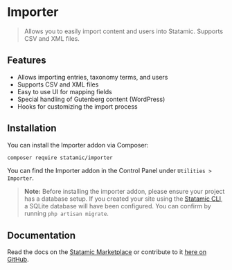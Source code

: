 # Importer
> Allows you to easily import content and users into Statamic. Supports CSV and XML files.

## Features

* Allows importing entries, taxonomy terms, and users
* Supports CSV and XML files
* Easy to use UI for mapping fields
* Special handling of Gutenberg content (WordPress)
* Hooks for customizing the import process

## Installation

You can install the Importer addon via Composer:

``` bash
composer require statamic/importer
```

You can find the Importer addon in the Control Panel under `Utilities > Importer`.

> **Note:**
> Before installing the importer addon, please ensure your project has a database setup. If you created your site using the [Statamic CLI](https://github.com/statamic/cli), a SQLite database will have been configured. You can confirm by running `php artisan migrate`.

<!-- statamic:hide -->
## Documentation

Read the docs on the [Statamic Marketplace](https://statamic.com/addons/statamic/importer/docs) or contribute to it [here on GitHub](DOCUMENTATION.md).
<!-- /statamic:hide -->
